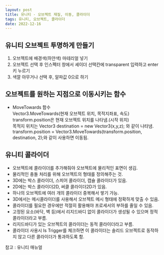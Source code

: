 ```yaml
---
layout: post
title: 유니티 - 오브젝트 재질, 이동, 콜라이더
tags: 유니티, 오브젝트, 콜라이더
date: 2022-12-16
---
```

## 유니티 오브젝트 투명하게 만들기
1. 오브젝트에 배경색(하얀색) 마테리얼 넣기
2. 오브젝트 선택 후 인스펙터 창에서 셰이더 선택칸에 transparent 입력하고 enter키 누르기
3. 색깔 아무거나 선택 후, 알파값 0으로 하기

## 오브젝트를 원하는 지점으로 이동시키는 함수
- MoveTowards 함수  
Vector3.MoveTowards(현재 오브젝트 위치, 목적지좌표, 속도)  
transform.position은 현재 오브젝트 위치를 나타냄.(시작 위치)  
목적지 위치는 Vector3 destination = new Vector3(x,y,z); 와 같이 나타냄.  
transform.position = Vector3.MoveTowards(transform.position, destination, 2);와 같이 사용하면 이동됨.

## 유니티 콜라이더
- 오브젝트에 콜라이더를 추가해줘야 오브젝트에 물리적인 표면이 생김.  
- 물리적인 충돌 처리를 위해 오브젝트의 형태를 정의해주는 것.  
- 3D에는 박스 콜라이더, 스피어 콜라이더, 캡슐 콜라이더가 있음.  
- 2D에는 박스 콜라이더2D, 써클 콜라이더2D가 있음.  
- 하나의 오브젝트에 여러 개의 콜라이더 중복해서 쌓기 가능.  
- 3D에서는 메시콜라이더를 사용해서 오브젝트 메시 형태에 정확하게 맞출 수 있음.  
- 콜라이더를 필요한 경우에만 적절히 활용해야 프로세서의 부하를 줄일 수 있음.  
- 고정된 요소(바닥, 벽 등)에서 리지드바디 없이 콜라이더가 생성될 수 있으며 정적 콜라이더라고 부름.  
- 리지드바디가 있는 오브젝트의 콜라이더는 동적 콜라이더라고 부름.  
- 콜라이더 사용시 Is Trigger를 체크하면 이 콜라이더는 솔리드 오브젝트로 동작하지 않고 다른 콜라이더가 통과하도록 함.  


참고 : 유니티 매뉴얼
